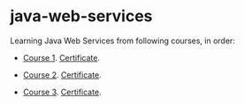 # java-web-services
Learning Java Web Services from following courses, in order:

- [Course 1](https://www.udemy.com/course/spring-web-services-tutorial/). [Certificate](ude.my/UC-cedc35a8-44c9-43d0-b2f2-bec7dece08a8/).

- [Course 2](https://www.udemy.com/course/spring-boot-tutorial-for-beginners/). [Certificate]().
- [Course 3](https://www.udemy.com/course/spring-tutorial-for-beginners/). [Certificate]().
